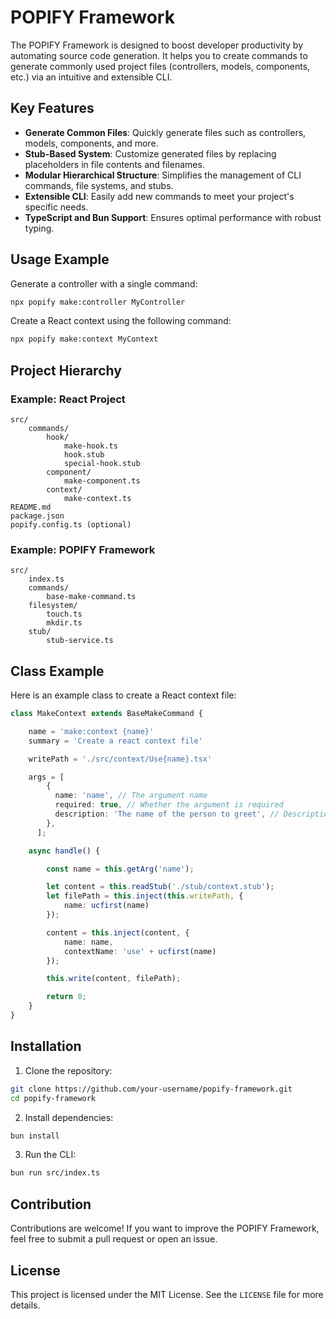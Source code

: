 # POPIFY Framework

The POPIFY Framework is designed to boost developer productivity by automating source code generation. It helps you to create commands to generate commonly used project files (controllers, models, components, etc.) via an intuitive and extensible CLI.

## Key Features

- **Generate Common Files**: Quickly generate files such as controllers, models, components, and more.
- **Stub-Based System**: Customize generated files by replacing placeholders in file contents and filenames.
- **Modular Hierarchical Structure**: Simplifies the management of CLI commands, file systems, and stubs.
- **Extensible CLI**: Easily add new commands to meet your project's specific needs.
- **TypeScript and Bun Support**: Ensures optimal performance with robust typing.

## Usage Example

Generate a controller with a single command:

```bash
npx popify make:controller MyController
```

Create a React context using the following command:

```bash
npx popify make:context MyContext
```

## Project Hierarchy

### Example: React Project

```plaintext
src/
    commands/
        hook/
            make-hook.ts
            hook.stub
            special-hook.stub
        component/
            make-component.ts
        context/
            make-context.ts
README.md
package.json
popify.config.ts (optional)
```

### Example: POPIFY Framework

```plaintext
src/
    index.ts
    commands/
        base-make-command.ts
    filesystem/
        touch.ts
        mkdir.ts
    stub/
        stub-service.ts
```

## Class Example

Here is an example class to create a React context file:

```typescript
class MakeContext extends BaseMakeCommand {

    name = 'make:context {name}'
    summary = 'Create a react context file'

    writePath = './src/context/Use{name}.tsx'

    args = [
        {
          name: 'name', // The argument name
          required: true, // Whether the argument is required
          description: 'The name of the person to greet', // Description for help
        },
      ];

    async handle() {

        const name = this.getArg('name');

        let content = this.readStub('./stub/context.stub');
        let filePath = this.inject(this.writePath, {
            name: ucfirst(name)
        });

        content = this.inject(content, {
            name: name,
            contextName: 'use' + ucfirst(name)
        });

        this.write(content, filePath);

        return 0;
    }
}
```

## Installation

1. Clone the repository:

```bash
git clone https://github.com/your-username/popify-framework.git
cd popify-framework
```

2. Install dependencies:

```bash
bun install
```

3. Run the CLI:

```bash
bun run src/index.ts
```

## Contribution

Contributions are welcome! If you want to improve the POPIFY Framework, feel free to submit a pull request or open an issue.

## License

This project is licensed under the MIT License. See the `LICENSE` file for more details.

